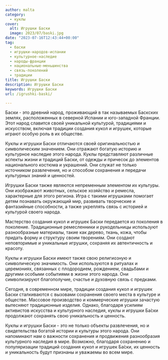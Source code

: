 ```yaml
---
author: malta
category:
  - куклы
cover:
  alt: Игрушки Баски
  image: 2023/07/baski.jpg
date: "2023-07-16T12:43:44+00:00"
tag:
  - баски
  - игрушки-народов-испании
  - культурное-наследие
  - народы-франции
  - национальные-меньшинства
  - связь-поколений
  - традиции
title: Игрушки Баски
description: Игрушки Баски
keywords: Игрушки Баски
url: /igrushki-baski/

---
```

Баски \- это древний народ, проживающий в так называемых Баскских землях, расположенных в северной Испании и юго-западной Франции. Этот народ славится своей уникальной культурой, традициями и искусством, включая традиции создания кукол и игрушек, которые играют особую роль в их обществе.

Куклы и игрушки Баски отличаются своей оригинальностью и символическим значением. Они отражают богатую историю и культурное наследие этого народа. Куклы представляют различные аспекты жизни и традиций Баски, от одежды и причесок до элементов национального костюма и украшений. Они служат не только источником развлечения, но и способом сохранения и передачи культурных знаний и ценностей.

Игрушки Баски также являются непременным элементом их культуры. Они изображают животных, сельское хозяйство и ремесла, характерные для этого региона. Игра с такими игрушками помогает детям познавать окружающий мир, развивать творческие и фантазийные способности, а также укреплять связь с историей и культурой своего народа.

Мастерство создания кукол и игрушек Баски передается из поколения в поколение. Традиционные ремесленники и рукодельницы используют разнообразные материалы, такие как дерево, ткань, кожа, чтобы придать форму и структуру своим творениям. Они создают неповторимые и уникальные игрушки, сохраняя их автентичность и красоту.

Куклы и игрушки Баски имеют также свою религиозную и символическую значимость. Они используются в ритуалах и церемониях, связанных с плодородием, рождением, свадьбами и другими особыми событиями в жизни этого народа. Они символизируют благополучие, счастье и духовную связь с предками.

Сегодня, в современном мире, традиции создания кукол и игрушек Баски сталкиваются с вызовами сохранения своего места в культуре и обществе. Массовое производство и коммерческие игрушки зачастую вытесняют традиционные изделия. Однако, благодаря усилиям активистов искусства и культурного наследия, куклы и игрушки Ба́ски продолжают сохранять свою уникальность и ценность.

Куклы и игрушки Баски \- это не только объекты развлечения, но и свидетельства богатой истории и культуры этого народа. Они напоминают нам о важности сохранения и продвижения разнообразия культурного наследия в мире. Возможно, благодаря сохранению и популяризации традиций создания кукол и игрушек Ба́ски, их ценность и уникальность будут признаны и уважаемы во всем мире.
